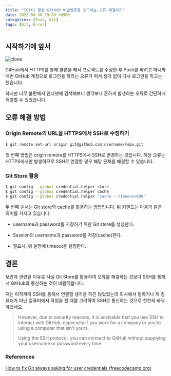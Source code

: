 ```yaml
---
title: "[Git] 항상 GitHub 비밀번호를 요구하는 오류 해결하기"
date: 2022-04-30 19:58 +0900
categories: [Tool, Git]
tags: [Git, Error]
---
```


## 시작하기에 앞서

<img src="https://www.freecodecamp.org/news/content/images/2019/10/clone.png" title="" alt="clone" data-align="center">

GitHub에서 HTTPS를 통해 클론을 해서 프로젝트를 수정한 후 Push를 하려고 하니까 매번 GitHub 계정으로 로그인을 하라는 오류가 떠서 생각 없이 다시 로그인을 하고는 했습니다. 

하지만 너무 불편해서 인터넷에 검색해보니 생각보다 흔하게 발생하는 오류로 간단하게 해결할 수 있었습니다.

## 오류 해결 방법

### Origin Remote의 URL을 HTTPS에서 SSH로 수정하기

```bash
$ git remote set-url origin git@github.com:username/repo.git
```

첫 번째 방법은 origin remote를 HTTPS에서 SSH로 변경하는 것입니다. 해당 오류는 HTTPS에서만 발생하므로 SSH로 연결할 경우 해당 문제를 해결할 수 있습니다.

### Git Store 활용

```bash
$ git config --global credential.helper store
$ git config --global credential.helper cache
$ git config --global credential.helper 'cache --timeout=600'
```

두 번째 순서는 Git store와 cache를 활용하는 방법입니다. 위 커맨드는 다음과 같은 의미를 가지고 있습니다.

- username과 password를 저장하기 위한 Git store를 생성한다.

- Session의 username과 password를 저장(cache)한다.

- 필요시, 위 설정에 timeout을 설정한다.

## 결론

보안과 관련된 이유로 사실 Git Store를 활용하여 오류를 해결하는 것보다 SSH를 통해서 GitHub와 통신하는 것이 바람직합니다.

저는 아직까지 SSH를 통해서 연결할 생각을 하진 않았었는데 회사에서 일하거나 제 컴퓨터가 아닌 컴퓨터에서 작업을 할 때를 고려하여 SSH로 통신하는 것으로 천천히 바꿔야겠네요.

> However, due to security reasons, it is advisable that you use SSH to interact with GitHub, especially if you work for a company or you’re using a computer that isn’t yours.
> 
> Using the SSH protocol, you can connect to GitHub without supplying your username or password every time.



### References

[How to fix Git always asking for user credentials (freecodecamp.org)](https://www.freecodecamp.org/news/how-to-fix-git-always-asking-for-user-credentials/)



